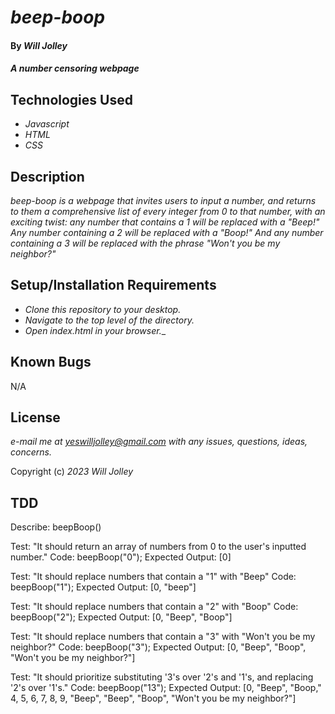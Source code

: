 # _beep-boop_

#### By _Will Jolley_

#### _A number censoring webpage_

## Technologies Used

* _Javascript_
* _HTML_
* _CSS_


## Description

_beep-boop is a webpage that invites users to input a number, and returns to them a comprehensive list of every integer from 0 to that number, with an exciting twist: any number that contains a 1 will be replaced with a "Beep!" Any number containing a 2 will be replaced with a "Boop!" And any number containing a 3 will be replaced with the phrase "Won't you be my neighbor?"_

## Setup/Installation Requirements

* _Clone this repository to your desktop._
* _Navigate to the top level of the directory._
* _Open index.html in your browser.__

## Known Bugs

N/A

## License

_e-mail me at yeswilljolley@gmail.com with any issues, questions, ideas, concerns._

Copyright (c) _2023_ _Will Jolley_




## TDD

Describe: beepBoop()

Test: "It should return an array of numbers from 0 to the user's inputted number."
Code: beepBoop("0");
Expected Output: [0]

Test: "It should replace numbers that contain a "1" with "Beep"
Code: beepBoop("1");
Expected Output: [0, "beep"]

Test: "It should replace numbers that contain a "2" with "Boop"
Code: beepBoop("2");
Expected Output: [0, "Beep", "Boop"]

Test: "It should replace numbers that contain a "3" with "Won't you be my neighbor?"
Code: beepBoop("3");
Expected Output: [0, "Beep", "Boop", "Won't you be my neighbor?"]

Test: "It should prioritize substituting '3's over '2's and '1's, and replacing '2's over '1's." 
Code: beepBoop("13");
Expected Output: [0, "Beep", "Boop," 4, 5, 6, 7, 8, 9, "Beep", "Beep", "Boop", "Won't you be my neighbor?"]